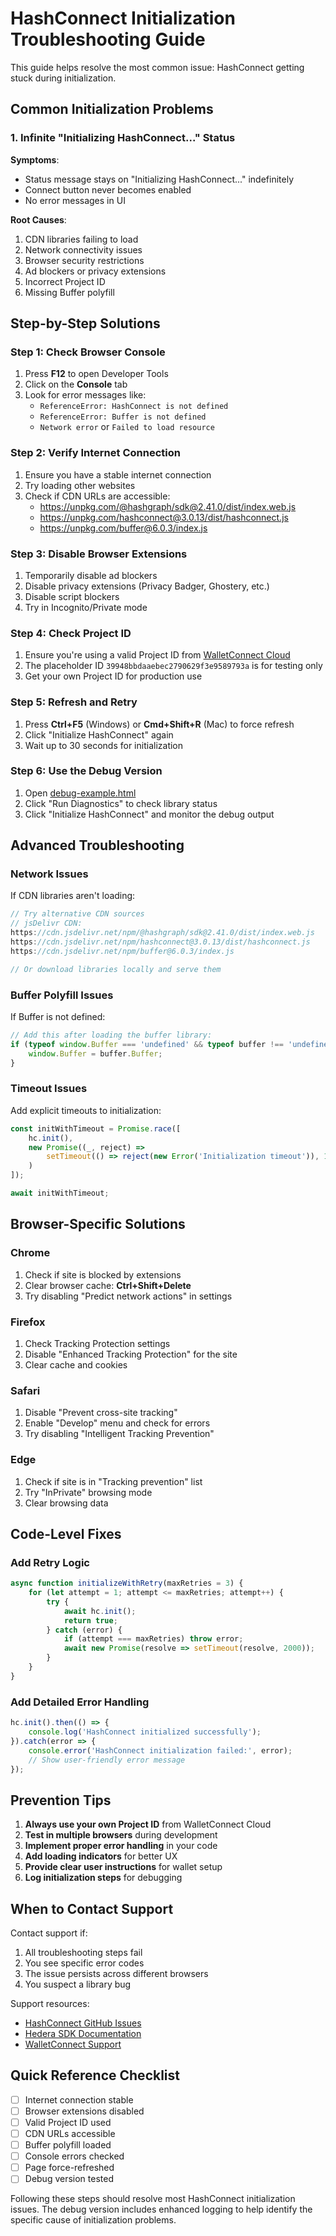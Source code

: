 # HashConnect Initialization Troubleshooting Guide

This guide helps resolve the most common issue: HashConnect getting stuck during initialization.

## Common Initialization Problems

### 1. **Infinite "Initializing HashConnect..." Status**

**Symptoms**: 
- Status message stays on "Initializing HashConnect..." indefinitely
- Connect button never becomes enabled
- No error messages in UI

**Root Causes**:
1. CDN libraries failing to load
2. Network connectivity issues
3. Browser security restrictions
4. Ad blockers or privacy extensions
5. Incorrect Project ID
6. Missing Buffer polyfill

## Step-by-Step Solutions

### Step 1: Check Browser Console
1. Press **F12** to open Developer Tools
2. Click on the **Console** tab
3. Look for error messages like:
   - `ReferenceError: HashConnect is not defined`
   - `ReferenceError: Buffer is not defined`
   - `Network error` or `Failed to load resource`

### Step 2: Verify Internet Connection
1. Ensure you have a stable internet connection
2. Try loading other websites
3. Check if CDN URLs are accessible:
   - https://unpkg.com/@hashgraph/sdk@2.41.0/dist/index.web.js
   - https://unpkg.com/hashconnect@3.0.13/dist/hashconnect.js
   - https://unpkg.com/buffer@6.0.3/index.js

### Step 3: Disable Browser Extensions
1. Temporarily disable ad blockers
2. Disable privacy extensions (Privacy Badger, Ghostery, etc.)
3. Disable script blockers
4. Try in Incognito/Private mode

### Step 4: Check Project ID
1. Ensure you're using a valid Project ID from [WalletConnect Cloud](https://cloud.walletconnect.com/)
2. The placeholder ID `39948bbdaaebec2790629f3e9589793a` is for testing only
3. Get your own Project ID for production use

### Step 5: Refresh and Retry
1. Press **Ctrl+F5** (Windows) or **Cmd+Shift+R** (Mac) to force refresh
2. Click "Initialize HashConnect" again
3. Wait up to 30 seconds for initialization

### Step 6: Use the Debug Version
1. Open [debug-example.html](debug-example.html)
2. Click "Run Diagnostics" to check library status
3. Click "Initialize HashConnect" and monitor the debug output

## Advanced Troubleshooting

### Network Issues
If CDN libraries aren't loading:
```javascript
// Try alternative CDN sources
// jsDelivr CDN:
https://cdn.jsdelivr.net/npm/@hashgraph/sdk@2.41.0/dist/index.web.js
https://cdn.jsdelivr.net/npm/hashconnect@3.0.13/dist/hashconnect.js
https://cdn.jsdelivr.net/npm/buffer@6.0.3/index.js

// Or download libraries locally and serve them
```

### Buffer Polyfill Issues
If Buffer is not defined:
```javascript
// Add this after loading the buffer library:
if (typeof window.Buffer === 'undefined' && typeof buffer !== 'undefined') {
    window.Buffer = buffer.Buffer;
}
```

### Timeout Issues
Add explicit timeouts to initialization:
```javascript
const initWithTimeout = Promise.race([
    hc.init(),
    new Promise((_, reject) => 
        setTimeout(() => reject(new Error('Initialization timeout')), 15000)
    )
]);

await initWithTimeout;
```

## Browser-Specific Solutions

### Chrome
1. Check if site is blocked by extensions
2. Clear browser cache: **Ctrl+Shift+Delete**
3. Try disabling "Predict network actions" in settings

### Firefox
1. Check Tracking Protection settings
2. Disable "Enhanced Tracking Protection" for the site
3. Clear cache and cookies

### Safari
1. Disable "Prevent cross-site tracking"
2. Enable "Develop" menu and check for errors
3. Try disabling "Intelligent Tracking Prevention"

### Edge
1. Check if site is in "Tracking prevention" list
2. Try "InPrivate" browsing mode
3. Clear browsing data

## Code-Level Fixes

### Add Retry Logic
```javascript
async function initializeWithRetry(maxRetries = 3) {
    for (let attempt = 1; attempt <= maxRetries; attempt++) {
        try {
            await hc.init();
            return true;
        } catch (error) {
            if (attempt === maxRetries) throw error;
            await new Promise(resolve => setTimeout(resolve, 2000));
        }
    }
}
```

### Add Detailed Error Handling
```javascript
hc.init().then(() => {
    console.log('HashConnect initialized successfully');
}).catch(error => {
    console.error('HashConnect initialization failed:', error);
    // Show user-friendly error message
});
```

## Prevention Tips

1. **Always use your own Project ID** from WalletConnect Cloud
2. **Test in multiple browsers** during development
3. **Implement proper error handling** in your code
4. **Add loading indicators** for better UX
5. **Provide clear user instructions** for wallet setup
6. **Log initialization steps** for debugging

## When to Contact Support

Contact support if:
1. All troubleshooting steps fail
2. You see specific error codes
3. The issue persists across different browsers
4. You suspect a library bug

Support resources:
- [HashConnect GitHub Issues](https://github.com/Hashpack/hashconnect/issues)
- [Hedera SDK Documentation](https://docs.hedera.com/)
- [WalletConnect Support](https://walletconnect.com/)

## Quick Reference Checklist

- [ ] Internet connection stable
- [ ] Browser extensions disabled
- [ ] Valid Project ID used
- [ ] CDN URLs accessible
- [ ] Buffer polyfill loaded
- [ ] Console errors checked
- [ ] Page force-refreshed
- [ ] Debug version tested

Following these steps should resolve most HashConnect initialization issues. The debug version includes enhanced logging to help identify the specific cause of initialization problems.